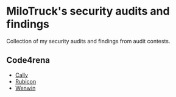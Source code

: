 # MiloTruck's security audits and findings

Collection of my security audits and findings from audit contests.

## Code4rena
- [Cally](/code4rena/2022-05-cally.md)
- [Rubicon](/code4rena/2022-05-rubicon.md)
- [Wenwin](/code4rena/2023-03-wenwin.md)
